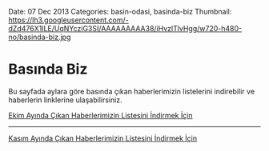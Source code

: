Date: 07 Dec 2013
Categories: basin-odasi, basinda-biz
Thumbnail: https://lh3.googleusercontent.com/-dZd476X1ILE/UqNYcziG3SI/AAAAAAAAA38/iHvzlTlvHgg/w720-h480-no/basinda-biz.jpg

# Basında Biz

Bu sayfada aylara göre basında çıkan haberlerimizin listelerini indirebilir ve haberlerin linklerine ulaşabilirsiniz.


[   Ekim Ayında Çıkan Haberlerimizin Listesini İndirmek İçin](https://docs.google.com/uc?export=download&id=0B88KkSwAkgG1V2NDMXlkZ1Z4bHM "İndir")

<hr>

[   Kasım Ayında Çıkan Haberlerimizin Listesini İndirmek İçin](https://docs.google.com/uc?export=download&id=0B88KkSwAkgG1VVdSSy1INmNRNmc "İndir")



